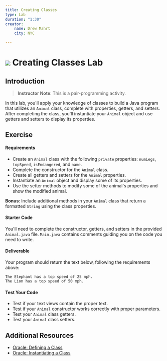 ```yaml
---
title: Creating Classes
type: Lab
duration: "1:30"
creator:
    name: Drew Mahrt
    city: NYC

---
```


# ![](https://ga-dash.s3.amazonaws.com/production/assets/logo-9f88ae6c9c3871690e33280fcf557f33.png) Creating Classes Lab

## Introduction

> **Instructor Note**: This is a pair-programming activity.

In this lab, you'll apply your knowledge of classes to build a Java program that utilizes an `Animal` class, complete with properties, getters, and setters. After completing the class, you'll instantiate your `Animal` object and use getters and setters to display its properties.

## Exercise

#### Requirements

- Create an `Animal` class with the following `private` properties: `numLegs`, `topSpeed`, `isEndangered`, and `name`.
- Complete the constructor for the `Animal` class.
- Create all getters and setters for the `Animal` properties.
- Instantiate an `Animal` object and display some of its properties.
- Use the setter methods to modify some of the animal's properties and show the modified animal.

**Bonus**: Include additional methods in your `Animal` class that return a formatted `String` using the class properties.

#### Starter Code

You'll need to complete the constructor, getters, and setters in the provided `Animal.java` file. `Main.java` contains comments guiding you on the code you need to write.

#### Deliverable

Your program should return the text below, following the requirements above:

```
The Elephant has a top speed of 25 mph.
The Lion has a top speed of 50 mph.
```

#### Test Your Code

* Test if your text views contain the proper text.
* Test if your `Animal` constructor works correctly with proper parameters.
* Test your `Animal` class getters.
* Test your `Animal` class setters.

## Additional Resources

- [Oracle: Defining a Class](https://docs.oracle.com/javase/tutorial/java/javaOO/classes.html)
- [Oracle: Instantiating a Class](https://docs.oracle.com/javase/tutorial/java/javaOO/objects.html)
